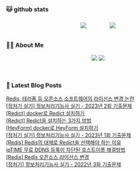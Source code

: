 
###  🐱 github stats  

<div id="main" align="center">
    <img src="https://github-readme-stats.vercel.app/api?username=peterica&count_private=true&show_icons=true&theme=radical"
        style="height: auto; margin-left: 20px; margin-right: 20px; padding: 10px;"/>
    <img src="https://github-readme-stats.vercel.app/api/top-langs/?username=peterica&layout=compact"   
        style="height: auto; margin-left: 20px; margin-right: 20px; padding: 10px;"/>
</div>

###  💁‍♀️ About Me  
<p align="center">
    <a href="https://peterica.tistory.com/"><img src="https://img.shields.io/badge/Blog-FF5722?style=flat-square&logo=Blogger&logoColor=white"/></a>
    <a href="mailto:ilovefran.ofm@gmail.com"><img src="https://img.shields.io/badge/Gmail-d14836?style=flat-square&logo=Gmail&logoColor=white&link=ilovefran.ofm@gmail.com"/></a>
</p>

<br>

### 📕 Latest Blog Posts   

<a href ="https://peterica.tistory.com/629"> Redis, 테라폼 등 오픈소스 소프트웨어의 라이선스 변경 논란 </a> <br><a href ="https://peterica.tistory.com/621"> [정처기 실기] 정보처리기능사 실기 - 2023년 2회 기출문제 </a> <br><a href ="https://peterica.tistory.com/627"> [Redict] docker로 Redict 설치하기 </a> <br><a href ="https://peterica.tistory.com/626"> [Redict] Redict을 설치하는 3가지 방법 </a> <br><a href ="https://peterica.tistory.com/622"> [HeyForm] docker로 HeyForm 설치하기 </a> <br><a href ="https://peterica.tistory.com/620"> [정처기 실기] 정보처리기능사 실기 - 2023년 1회 기출문제 </a> <br><a href ="https://peterica.tistory.com/619"> [Redis] Redis의 대체로 Redict을 선택해야 하는 이유 </a> <br><a href ="https://peterica.tistory.com/618"> ipTIME 무료 DDNS 등록이 차단된 호스트이름 해결방법 </a> <br><a href ="https://peterica.tistory.com/617"> [Redis] Redis 오픈소스 라이선스 변경 </a> <br><a href ="https://peterica.tistory.com/616"> [정처기] 정보처리기능사 실기 - 2022년 3회 기출문제 </a> <br>